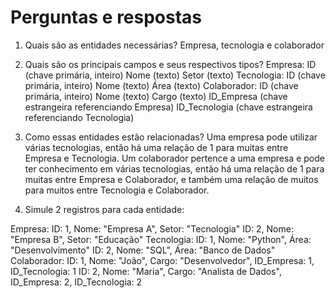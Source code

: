 # Perguntas e respostas

1. Quais são as entidades necessárias?
Empresa, tecnologia e colaborador

2. Quais são os principais campos e seus respectivos tipos?
Empresa:
        ID (chave primária, inteiro)
        Nome (texto)
        Setor (texto)
Tecnologia:
        ID (chave primária, inteiro)
        Nome (texto)
        Área (texto)
Colaborador:
        ID (chave primária, inteiro)
        Nome (texto)
        Cargo (texto)
        ID_Empresa (chave estrangeira referenciando Empresa)
        ID_Tecnologia (chave estrangeira referenciando Tecnologia)
 
3. Como essas entidades estão relacionadas?
Uma empresa pode utilizar várias tecnologias, então há uma relação de 1 para muitas entre Empresa e Tecnologia.
Um colaborador pertence a uma empresa e pode ter conhecimento em várias tecnologias, então há uma relação de 1 para muitas entre Empresa e Colaborador, e também uma relação de muitos para muitos entre Tecnologia e Colaborador.

4. Simule 2 registros para cada entidade:

Empresa:
        ID: 1, Nome: "Empresa A", Setor: "Tecnologia"
        ID: 2, Nome: "Empresa B", Setor: "Educação"
Tecnologia:
        ID: 1, Nome: "Python", Área: "Desenvolvimento"
        ID: 2, Nome: "SQL", Área: "Banco de Dados"
Colaborador:
        ID: 1, Nome: "João", Cargo: "Desenvolvedor", ID_Empresa: 1, ID_Tecnologia: 1
        ID: 2, Nome: "Maria", Cargo: "Analista de Dados", ID_Empresa: 2, ID_Tecnologia: 2
